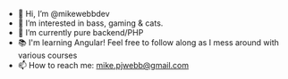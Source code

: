 - 👋 Hi, I’m @mikewebbdev
- 👀 I’m interested in bass, gaming & cats.
- 🌱 I’m currently pure backend/PHP
- 📚 I'm learning Angular! Feel free to follow along as I mess around with various courses
- 📫 How to reach me: mike.pjwebb@gmail.com

<!---
mikewebbdev/mikewebbdev is a ✨ special ✨ repository because its `README.md` (this file) appears on your GitHub profile.
You can click the Preview link to take a look at your changes.
--->
